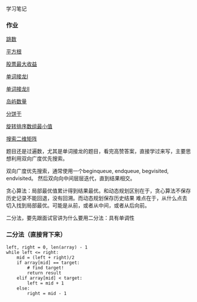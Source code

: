 学习笔记


### 作业

[跳数](https://github.com/luobangkui/algorithm012/edit/master/Week_04/55_canjump.py)

[平方根](https://github.com/luobangkui/algorithm012/edit/master/Week_04/69_mysqrt.py)

[股票最大收益](https://github.com/luobangkui/algorithm012/edit/master/Week_04/122_maxprofit.py)

[单词接龙I](https://github.com/luobangkui/algorithm012/edit/master/Week_04/127_ladderLength.py)

[单词接龙II](https://github.com/luobangkui/algorithm012/edit/master/Week_04/126_findLadders.py)

[岛屿数量](https://github.com/luobangkui/algorithm012/edit/master/Week_04/200_numIslands.py)

[分饼干](https://github.com/luobangkui/algorithm012/edit/master/Week_04/455_findcontentChildren.py)

[旋转排序数组最小值](https://github.com/luobangkui/algorithm012/edit/master/Week_04/153_findmin.py)

[搜索二维矩阵](https://github.com/luobangkui/algorithm012/edit/master/Week_04/74_searchmatrix.py)

题目还是过遍数，尤其是单词接龙的题目，看完高赞答案，直接学过来写，主要思想利用双向广度优先搜索。

双向广度优先搜索，通常使用一个beginqueue, endqueue, begvisited, endvisited。
然后双向向中间层层迭代，直到结果相交。

贪心算法：局部最优值累计得到结果最优。和动态规划区别在于，贪心算法不保存历史记录不能回退，没有回溯。而动态规划保存历史结果
难点在于，从什么点去切入找到局部最优。可能是从前，或者从中间，或者从后向前。

二分法，要先跟面试官讲为什么要用二分法：具有单调性

### 二分法（直接背下来）

```
left, right = 0, len(array) - 1
while left <= right:
    mid = (left + right)/2
    if array[mid] == target:
        # find target!
        return result
    elif array[mid] < target:
        left = mid + 1
    else:
        right = mid - 1
```